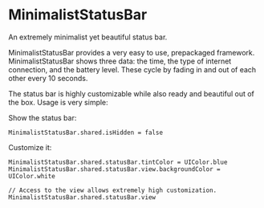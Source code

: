 # MinimalistStatusBar
An extremely minimalist yet beautiful status bar.

MinimalistStatusBar provides a very easy to use, prepackaged framework. MinimalistStatusBar shows three data: the time, the type of internet connection, and the battery level. These cycle by fading in and out of each other every 10 seconds. 

The status bar is highly customizable while also ready and beautiful out of the box. Usage is very simple:

Show the status bar:

    MinimalistStatusBar.shared.isHidden = false
    
Customize it:

    MinimalistStatusBar.shared.statusBar.tintColor = UIColor.blue
    MinimalistStatusBar.shared.statusBar.view.backgroundColor = UIColor.white

    // Access to the view allows extremely high customization.
    MinimalistStatusBar.shared.statusBar.view

